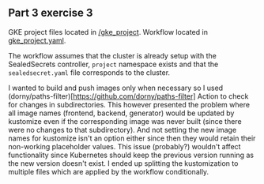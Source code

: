 ## Part 3 exercise 3

GKE project files located in [/gke_project](https://github.com/mtuomiko/kubernetes-devops/tree/main/gke_project). Workflow located in [gke_project.yaml](https://github.com/mtuomiko/kubernetes-devops/blob/main/.github/workflows/gke_project.yaml).

The workflow assumes that the cluster is already setup with the SealedSecrets controller, `project` namespace exists and that the `sealedsecret.yaml` file corresponds to the cluster.

I wanted to build and push images only when necessary so I used (dorny/paths-filter)[https://github.com/dorny/paths-filter] Action to check for changes in subdirectories. This however presented the problem where all image names (frontend, backend, generator) would be updated by kustomize even if the corresponding image was never built (since there were no changes to that subdirectory). And not setting the new image names for kustomize isn't an option either since then they would retain their non-working placeholder values. This issue (probably?) wouldn't affect functionality since Kubernetes should keep the previous version running as the new version doesn't exist. I ended up splitting the kustomization to multiple files which are applied by the workflow conditionally.